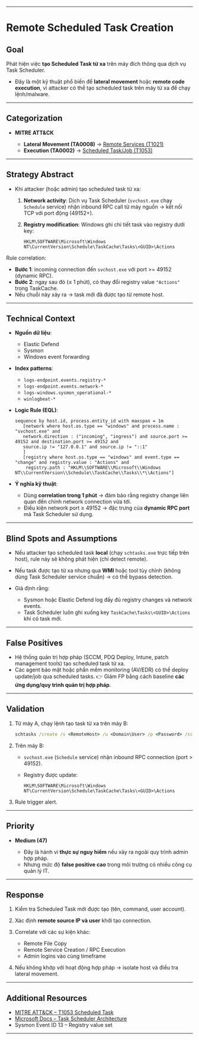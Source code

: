 

---

# Remote Scheduled Task Creation

## Goal

Phát hiện việc **tạo Scheduled Task từ xa** trên máy đích thông qua dịch vụ Task Scheduler.

* Đây là một kỹ thuật phổ biến để **lateral movement** hoặc **remote code execution**, vì attacker có thể tạo scheduled task trên máy từ xa để chạy lệnh/malware.

---

## Categorization

* **MITRE ATT\&CK**

  * **Lateral Movement (TA0008)** → [Remote Services (T1021)](https://attack.mitre.org/techniques/T1021/)
  * **Execution (TA0002)** → [Scheduled Task/Job (T1053)](https://attack.mitre.org/techniques/T1053/)

---

## Strategy Abstract

* Khi attacker (hoặc admin) tạo scheduled task từ xa:

  1. **Network activity**: Dịch vụ Task Scheduler (`svchost.exe` chạy `Schedule` service) nhận inbound RPC call từ máy nguồn → kết nối TCP với port động (49152+).
  2. **Registry modification**: Windows ghi chi tiết task vào registry dưới key:

     ```
     HKLM\SOFTWARE\Microsoft\Windows NT\CurrentVersion\Schedule\TaskCache\Tasks\<GUID>\Actions
     ```

Rule correlation:

* **Bước 1**: incoming connection đến `svchost.exe` với port >= 49152 (dynamic RPC).
* **Bước 2**: ngay sau đó (≤ 1 phút), có thay đổi registry value `"Actions"` trong TaskCache.
* Nếu chuỗi này xảy ra → task mới đã được tạo từ remote host.

---

## Technical Context

* **Nguồn dữ liệu**:

  * Elastic Defend
  * Sysmon
  * Windows event forwarding

* **Index patterns**:

  * `logs-endpoint.events.registry-*`
  * `logs-endpoint.events.network-*`
  * `logs-windows.sysmon_operational-*`
  * `winlogbeat-*`

* **Logic Rule (EQL)**:

  ```eql
  sequence by host.id, process.entity_id with maxspan = 1m
     [network where host.os.type == "windows" and process.name : "svchost.exe" and
     network.direction : ("incoming", "ingress") and source.port >= 49152 and destination.port >= 49152 and
     source.ip != "127.0.0.1" and source.ip != "::1"
     ]
     [registry where host.os.type == "windows" and event.type == "change" and registry.value : "Actions" and
      registry.path : "HKLM\\SOFTWARE\\Microsoft\\Windows NT\\CurrentVersion\\Schedule\\TaskCache\\Tasks\\*\\Actions"]
  ```

* **Ý nghĩa kỹ thuật**:

  * Dùng **correlation trong 1 phút** → đảm bảo rằng registry change liên quan đến chính network connection vừa tới.
  * Điều kiện network port ≥ 49152 → đặc trưng của **dynamic RPC port** mà Task Scheduler sử dụng.

---

## Blind Spots and Assumptions

* Nếu attacker tạo scheduled task **local** (chạy `schtasks.exe` trực tiếp trên host), rule này sẽ không phát hiện (chỉ detect remote).
* Nếu task được tạo từ xa nhưng qua **WMI** hoặc tool tùy chỉnh (không dùng Task Scheduler service chuẩn) → có thể bypass detection.
* Giả định rằng:

  * Sysmon hoặc Elastic Defend log đầy đủ registry changes và network events.
  * Task Scheduler luôn ghi xuống key `TaskCache\Tasks\<GUID>\Actions` khi có task mới.

---

## False Positives

* Hệ thống quản trị hợp pháp (SCCM, PDQ Deploy, Intune, patch management tools) tạo scheduled task từ xa.
* Các agent bảo mật hoặc phần mềm monitoring (AV/EDR) có thể deploy update/job qua scheduled tasks.
  👉 Giảm FP bằng cách baseline **các ứng dụng/quy trình quản trị hợp pháp**.

---

## Validation

1. Từ máy A, chạy lệnh tạo task từ xa trên máy B:

   ```cmd
   schtasks /create /s <RemoteHost> /u <Domain\User> /p <Password> /sc once /tn "RemoteTaskTest" /tr "cmd.exe /c calc.exe"
   ```
2. Trên máy B:

   * `svchost.exe` (`Schedule` service) nhận inbound RPC connection (port > 49152).
   * Registry được update:

     ```
     HKLM\SOFTWARE\Microsoft\Windows NT\CurrentVersion\Schedule\TaskCache\Tasks\<GUID>\Actions
     ```
3. Rule trigger alert.

---

## Priority

* **Medium (47)**

  * Đây là hành vi **thực sự nguy hiểm** nếu xảy ra ngoài quy trình admin hợp pháp.
  * Nhưng mức độ **false positive cao** trong môi trường có nhiều công cụ quản lý IT.

---

## Response

1. Kiểm tra Scheduled Task mới được tạo (tên, command, user account).
2. Xác định **remote source IP và user** khởi tạo connection.
3. Correlate với các sự kiện khác:

   * Remote File Copy
   * Remote Service Creation / RPC Execution
   * Admin logins vào cùng timeframe
4. Nếu không khớp với hoạt động hợp pháp → isolate host và điều tra lateral movement.

---

## Additional Resources

* [MITRE ATT\&CK – T1053 Scheduled Task](https://attack.mitre.org/techniques/T1053/)
* [Microsoft Docs – Task Scheduler Architecture](https://learn.microsoft.com/en-us/windows/win32/taskschd/task-scheduler-start-page)
* Sysmon Event ID 13 – Registry value set

---


